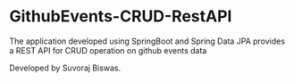 # GithubEvents-CRUD-RestAPI
The application developed using SpringBoot and Spring Data JPA provides a REST API for CRUD operation on github events data

Developed by Suvoraj Biswas.
